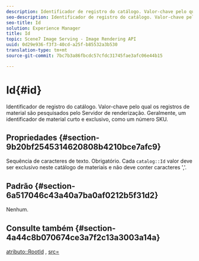 ```yaml
---
description: Identificador de registro do catálogo. Valor-chave pelo qual os registros de material são pesquisados pelo Servidor de renderização. Geralmente, um identificador de material curto e exclusivo, como um número SKU.
seo-description: Identificador de registro do catálogo. Valor-chave pelo qual os registros de material são pesquisados pelo Servidor de renderização. Geralmente, um identificador de material curto e exclusivo, como um número SKU.
seo-title: Id
solution: Experience Manager
title: Id
topic: Scene7 Image Serving - Image Rendering API
uuid: 0d29e936-f3f3-40cd-a25f-b85532a3b530
translation-type: tm+mt
source-git-commit: 7bc7b3a86fbcdc57cfdc31745fae3afc06e44b15

---
```



# Id{#id}

Identificador de registro do catálogo. Valor-chave pelo qual os registros de material são pesquisados pelo Servidor de renderização. Geralmente, um identificador de material curto e exclusivo, como um número SKU.

## Propriedades {#section-9b20bf2545314620808b4210bce7afc9}

Sequência de caracteres de texto. Obrigatório. Cada `catalog::Id` valor deve ser exclusivo neste catálogo de materiais e não deve conter caracteres &#39;,&#39;.

## Padrão {#section-6a517046c43a40a7ba0af0212b5f31d2}

Nenhum.

## Consulte também {#section-4a44c8b070674ce3a7f2c13a3003a14a}

[atributo::RootId](../../../../../ir-api/material-cat/image-rendering-api-ref/c-ir-material-catalog/c-ir-attributes-reference/r-ir-rootid.md#reference-54b42b7125824be593378c1accb70d5a) , [src=](../../../../../ir-api/http-protocol/image-rendering-api-ref/c-ir-http-protocol-ref/c-ir-http-protocol-command-reference/r-ir-src.md#reference-62c98abad22149d68d405ed6aaff8272)
